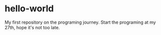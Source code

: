 # hello-world
My first repository on the programing journey.
Start the programing at my 27th, hope it's not too late.
